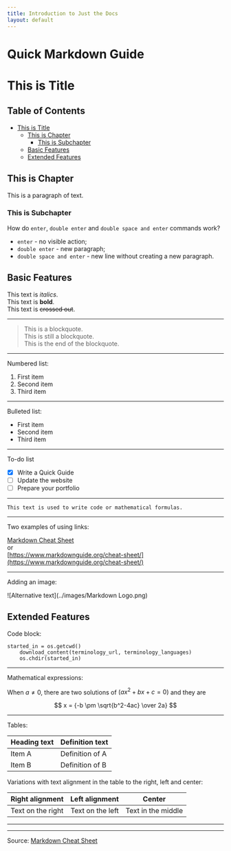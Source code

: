 ```yaml
---
title: Introduction to Just the Docs
layout: default
---
```


# Quick Markdown Guide <!-- omit in toc -->

<!-- this is a comment, but Visual Studio Code (VSC) and its extensions can still read it as action -->

# This is Title

## Table of Contents <!-- omit in toc -->

- [This is Title](#this-is-title)
  - [This is Chapter](#this-is-chapter)
    - [This is Subchapter](#this-is-subchapter)
  - [Basic Features](#basic-features)
  - [Extended Features](#extended-features)

## This is Chapter

This is a paragraph of text.

### This is Subchapter

How do `enter`, `double enter` and `double space and enter` commands work?

- `enter` - no visible action;  
- `double enter` - new paragraph;  
- `double space and enter` - new line without creating a new paragraph.

## Basic Features

This text is *italics*.  
This text is **bold**.  
This text is ~~crossed out~~.

---

> This is a blockquote.  
This is still a blockquote.  
This is the end of the blockquote.

---

Numbered list:
1. First item
2. Second item
3. Third item

---

Bulleted list:
- First item
- Second item
- Third item

---

To-do list
- [x] Write a Quick Guide
- [ ] Update the website
- [ ] Prepare your portfolio

---

`This text is used to write code or mathematical formulas.`

---

Two examples of using links:

[Markdown Cheat Sheet](https://www.markdownguide.org/cheat-sheet/)  
or  
[https://www.markdownguide.org/cheat-sheet/](https://www.markdownguide.org/cheat-sheet/)

---

Adding an image: 

![Alternative text](../images/Markdown Logo.png)

## Extended Features

Code block:
```
started_in = os.getcwd()
    download_content(terminology_url, terminology_languages)
    os.chdir(started_in)
```

---
Mathematical expressions:

When $a \ne 0$, there are two solutions of $(ax^2 + bx + c = 0)$ and they are 

$$
x = {-b \pm \sqrt{b^2-4ac} \over 2a} 
$$

---

Tables:

| Heading text | Definition text |
| ------------ | --------------- |
| Item A       | Definition of A |
| Item B       | Definition of B |

Variations with text alignment in the table to the right, left and center:

| Right alignment                    |                    Left alignment |      Center       |
| :--------------------------------- | --------------------------------: | :---------------: |
| Text on the right | Text on the left | Text in the middle |

---
---

Source: [Markdown Cheat Sheet](https://www.markdownguide.org/cheat-sheet/) 
